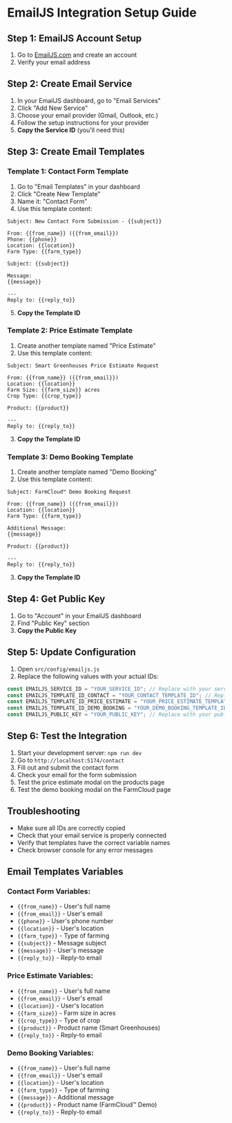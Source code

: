 # EmailJS Integration Setup Guide

## Step 1: EmailJS Account Setup

1. Go to [EmailJS.com](https://www.emailjs.com/) and create an account
2. Verify your email address

## Step 2: Create Email Service

1. In your EmailJS dashboard, go to "Email Services"
2. Click "Add New Service"
3. Choose your email provider (Gmail, Outlook, etc.)
4. Follow the setup instructions for your provider
5. **Copy the Service ID** (you'll need this)

## Step 3: Create Email Templates

### Template 1: Contact Form Template

1. Go to "Email Templates" in your dashboard
2. Click "Create New Template"
3. Name it: "Contact Form"
4. Use this template content:

```
Subject: New Contact Form Submission - {{subject}}

From: {{from_name}} ({{from_email}})
Phone: {{phone}}
Location: {{location}}
Farm Type: {{farm_type}}

Subject: {{subject}}

Message:
{{message}}

---
Reply to: {{reply_to}}
```

5. **Copy the Template ID**

### Template 2: Price Estimate Template

1. Create another template named "Price Estimate"
2. Use this template content:

```
Subject: Smart Greenhouses Price Estimate Request

From: {{from_name}} ({{from_email}})
Location: {{location}}
Farm Size: {{farm_size}} acres
Crop Type: {{crop_type}}

Product: {{product}}

---
Reply to: {{reply_to}}
```

3. **Copy the Template ID**

### Template 3: Demo Booking Template

1. Create another template named "Demo Booking"
2. Use this template content:

```
Subject: FarmCloud™ Demo Booking Request

From: {{from_name}} ({{from_email}})
Location: {{location}}
Farm Type: {{farm_type}}

Additional Message:
{{message}}

Product: {{product}}

---
Reply to: {{reply_to}}
```

3. **Copy the Template ID**

## Step 4: Get Public Key

1. Go to "Account" in your EmailJS dashboard
2. Find "Public Key" section
3. **Copy the Public Key**

## Step 5: Update Configuration

1. Open `src/config/emailjs.js`
2. Replace the following values with your actual IDs:

```javascript
const EMAILJS_SERVICE_ID = "YOUR_SERVICE_ID"; // Replace with your service ID
const EMAILJS_TEMPLATE_ID_CONTACT = "YOUR_CONTACT_TEMPLATE_ID"; // Replace with contact template ID
const EMAILJS_TEMPLATE_ID_PRICE_ESTIMATE = "YOUR_PRICE_ESTIMATE_TEMPLATE_ID"; // Replace with price estimate template ID
const EMAILJS_TEMPLATE_ID_DEMO_BOOKING = "YOUR_DEMO_BOOKING_TEMPLATE_ID"; // Replace with demo booking template ID
const EMAILJS_PUBLIC_KEY = "YOUR_PUBLIC_KEY"; // Replace with your public key
```

## Step 6: Test the Integration

1. Start your development server: `npm run dev`
2. Go to `http://localhost:5174/contact`
3. Fill out and submit the contact form
4. Check your email for the form submission
5. Test the price estimate modal on the products page
6. Test the demo booking modal on the FarmCloud page

## Troubleshooting

- Make sure all IDs are correctly copied
- Check that your email service is properly connected
- Verify that templates have the correct variable names
- Check browser console for any error messages

## Email Templates Variables

### Contact Form Variables:

- `{{from_name}}` - User's full name
- `{{from_email}}` - User's email
- `{{phone}}` - User's phone number
- `{{location}}` - User's location
- `{{farm_type}}` - Type of farming
- `{{subject}}` - Message subject
- `{{message}}` - User's message
- `{{reply_to}}` - Reply-to email

### Price Estimate Variables:

- `{{from_name}}` - User's full name
- `{{from_email}}` - User's email
- `{{location}}` - User's location
- `{{farm_size}}` - Farm size in acres
- `{{crop_type}}` - Type of crop
- `{{product}}` - Product name (Smart Greenhouses)
- `{{reply_to}}` - Reply-to email

### Demo Booking Variables:

- `{{from_name}}` - User's full name
- `{{from_email}}` - User's email
- `{{location}}` - User's location
- `{{farm_type}}` - Type of farming
- `{{message}}` - Additional message
- `{{product}}` - Product name (FarmCloud™ Demo)
- `{{reply_to}}` - Reply-to email
